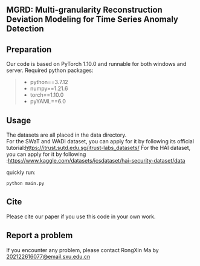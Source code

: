 ## MGRD: Multi-granularity Reconstruction Deviation Modeling for Time Series Anomaly Detection

## Preparation

Our code is based on PyTorch 1.10.0 and runnable for both windows and server. Required python packages:

> + python==3.7.12
> + numpy==1.21.6
> + torch==1.10.0
> + pyYAML==6.0

## Usage

The datasets are all placed in the data directory. \
For the SWaT and WADI dataset, you can apply for it by following its official tutorial:https://itrust.sutd.edu.sg/itrust-labs_datasets/
For the HAI dataset, you can apply for it by following :https://www.kaggle.com/datasets/icsdataset/hai-security-dataset/data



quickly run:

```python main.py ```

## Cite

Please cite our paper if you use this code in your own work.



## Report a problem

If you encounter any problem, please contact RongXin Ma by 202122616077@email.sxu.edu.cn
